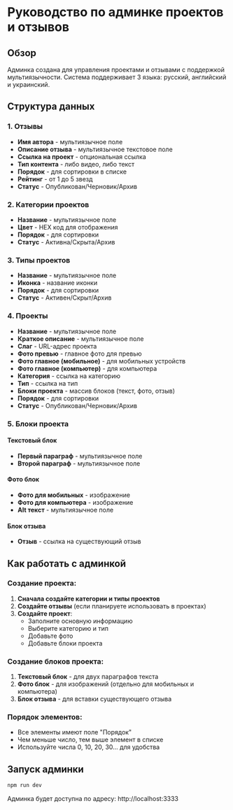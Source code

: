 # Руководство по админке проектов и отзывов

## Обзор

Админка создана для управления проектами и отзывами с поддержкой мультиязычности. Система поддерживает 3 языка: русский, английский и украинский.

## Структура данных

### 1. Отзывы
- **Имя автора** - мультиязычное поле
- **Описание отзыва** - мультиязычное текстовое поле
- **Ссылка на проект** - опциональная ссылка
- **Тип контента** - либо видео, либо текст
- **Порядок** - для сортировки в списке
- **Рейтинг** - от 1 до 5 звезд
- **Статус** - Опубликован/Черновик/Архив

### 2. Категории проектов
- **Название** - мультиязычное поле
- **Цвет** - HEX код для отображения
- **Порядок** - для сортировки
- **Статус** - Активна/Скрыта/Архив

### 3. Типы проектов
- **Название** - мультиязычное поле
- **Иконка** - название иконки
- **Порядок** - для сортировки
- **Статус** - Активен/Скрыт/Архив

### 4. Проекты
- **Название** - мультиязычное поле
- **Краткое описание** - мультиязычное поле
- **Слаг** - URL-адрес проекта
- **Фото превью** - главное фото для превью
- **Фото главное (мобильное)** - для мобильных устройств
- **Фото главное (компьютер)** - для компьютера
- **Категория** - ссылка на категорию
- **Тип** - ссылка на тип
- **Блоки проекта** - массив блоков (текст, фото, отзыв)
- **Порядок** - для сортировки
- **Статус** - Опубликован/Черновик/Архив

### 5. Блоки проекта

#### Текстовый блок
- **Первый параграф** - мультиязычное поле
- **Второй параграф** - мультиязычное поле

#### Фото блок
- **Фото для мобильных** - изображение
- **Фото для компьютера** - изображение
- **Alt текст** - мультиязычное поле

#### Блок отзыва
- **Отзыв** - ссылка на существующий отзыв

## Как работать с админкой

### Создание проекта:

1. **Сначала создайте категории и типы проектов**
2. **Создайте отзывы** (если планируете использовать в проектах)
3. **Создайте проект**:
   - Заполните основную информацию
   - Выберите категорию и тип
   - Добавьте фото
   - Добавьте блоки проекта

### Создание блоков проекта:

1. **Текстовый блок** - для двух параграфов текста
2. **Фото блок** - для изображений (отдельно для мобильных и компьютера)
3. **Блок отзыва** - для вставки существующего отзыва

### Порядок элементов:

- Все элементы имеют поле "Порядок"
- Чем меньше число, тем выше элемент в списке
- Используйте числа 0, 10, 20, 30... для удобства

## Запуск админки

```bash
npm run dev
```

Админка будет доступна по адресу: http://localhost:3333